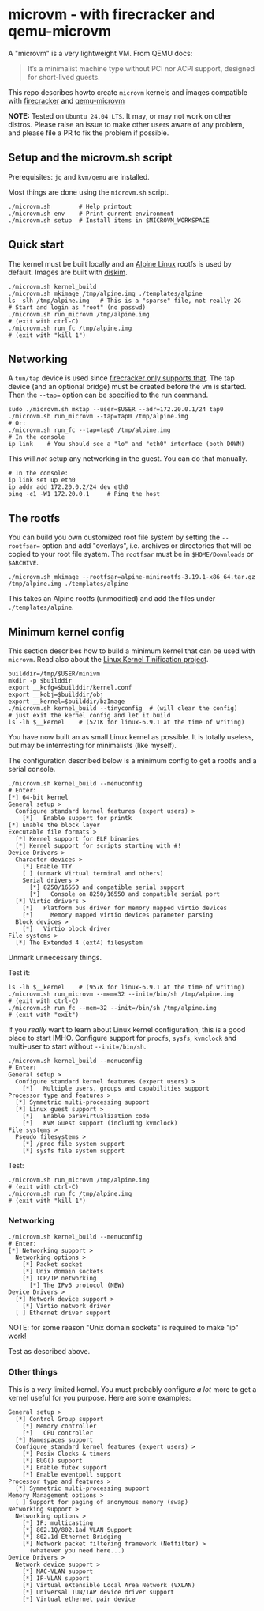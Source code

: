 # microvm - with firecracker and qemu-microvm

A "microvm" is a very lightweight VM. From QEMU docs:

> It’s a minimalist machine type without PCI nor ACPI support, designed for short-lived guests.

This repo describes howto create `microvm` kernels and images
compatible with [firecracker](
https://github.com/firecracker-microvm/firecracker) and
[qemu-microvm](https://www.qemu.org/docs/master/system/i386/microvm.html)

**NOTE:** Tested on `Ubuntu 24.04 LTS`. It may, or may not work on
other distros. Please raise an issue to make other users aware of any problem,
and please file a PR to fix the problem if possible.


## Setup and the microvm.sh script

Prerequisites: `jq` and `kvm/qemu` are installed.

Most things are done using the `microvm.sh` script.
```
./microvm.sh        # Help printout
./microvm.sh env    # Print current environment
./microvm.sh setup  # Install items in $MICROVM_WORKSPACE
```


## Quick start

The kernel must be built locally and an [Alpine Linux](
https://www.alpinelinux.org/) rootfs is used by default. Images are built
with [diskim](https://github.com/lgekman/diskim).

```
./microvm.sh kernel_build
./microvm.sh mkimage /tmp/alpine.img ./templates/alpine
ls -slh /tmp/alpine.img   # This is a "sparse" file, not really 2G
# Start and login as "root" (no passwd)
./microvm.sh run_microvm /tmp/alpine.img
# (exit with ctrl-C)
./microvm.sh run_fc /tmp/alpine.img
# (exit with "kill 1")
```


## Networking

A `tun/tap` device is used since [firecracker only supports that](
https://github.com/firecracker-microvm/firecracker/blob/main/docs/network-setup.md).
The tap device (and an optional bridge) must be created before the vm
is started. Then the `--tap=` option can be specified to the run command.

```
sudo ./microvm.sh mktap --user=$USER --adr=172.20.0.1/24 tap0
./microvm.sh run_microvm --tap=tap0 /tmp/alpine.img
# Or:
./microvm.sh run_fc --tap=tap0 /tmp/alpine.img
# In the console
ip link    # You should see a "lo" and "eth0" interface (both DOWN)
```

This will *not* setup any networking in the guest. You can do that
manually.

```
# In the console:
ip link set up eth0
ip addr add 172.20.0.2/24 dev eth0
ping -c1 -W1 172.20.0.1     # Ping the host
```


## The rootfs

You can build you own customized root file system by setting the
`--rootfsar=` option and add "overlays", i.e. archives or directories
that will be copied to your root file system. The `rootfsar` must be
in `$HOME/Downloads` or `$ARCHIVE`.

```
./microvm.sh mkimage --rootfsar=alpine-minirootfs-3.19.1-x86_64.tar.gz /tmp/alpine.img ./templates/alpine
```

This takes an Alpine rootfs (unmodified) and add the files under
`./templates/alpine`.



## Minimum kernel config

This section describes how to build a minimum kernel that can be used
with `microvm`. Read also about the [Linux Kernel Tinification project](
https://tiny.wiki.kernel.org/start).

```
builddir=/tmp/$USER/minivm
mkdir -p $builddir
export __kcfg=$builddir/kernel.conf
export __kobj=$builddir/obj
export __kernel=$builddir/bzImage
./microvm.sh kernel_build --tinyconfig  # (will clear the config)
# just exit the kernel config and let it build
ls -lh $__kernel    # (521K for linux-6.9.1 at the time of writing)
```

You have now built an as small Linux kernel as possible. It is totally
useless, but may be interresting for minimalists (like myself).

The configuration described below is a minimum config to get a rootfs
and a serial console.

```
./microvm.sh kernel_build --menuconfig
# Enter:
[*] 64-bit kernel
General setup >
  Configure standard kernel features (expert users) >
    [*]   Enable support for printk
[*] Enable the block layer
Executable file formats >
  [*] Kernel support for ELF binaries
  [*] Kernel support for scripts starting with #!
Device Drivers >
  Character devices >
    [*] Enable TTY
    [ ] (unmark Virtual terminal and others)
    Serial drivers >
      [*] 8250/16550 and compatible serial support
      [*]   Console on 8250/16550 and compatible serial port
  [*] Virtio drivers >
    [*]   Platform bus driver for memory mapped virtio devices
    [*]     Memory mapped virtio devices parameter parsing
  Block devices >
    [*]   Virtio block driver  
File systems >
  [*] The Extended 4 (ext4) filesystem
```

Unmark unnecessary things.


Test it:
```
ls -lh $__kernel    # (957K for linux-6.9.1 at the time of writing)
./microvm.sh run_microvm --mem=32 --init=/bin/sh /tmp/alpine.img
# (exit with ctrl-C)
./microvm.sh run_fc --mem=32 --init=/bin/sh /tmp/alpine.img
# (exit with "exit")
```

If you *really* want to learn about Linux kernel configuration, this
is a good place to start IMHO. Configure support for `procfs`,
`sysfs`, `kvmclock` and multi-user to start without
`--init=/bin/sh`.

```
./microvm.sh kernel_build --menuconfig
# Enter:
General setup >
  Configure standard kernel features (expert users) >
    [*]   Multiple users, groups and capabilities support
Processor type and features >
  [*] Symmetric multi-processing support
  [*] Linux guest support >
    [*]   Enable paravirtualization code
    [*]   KVM Guest support (including kvmclock)
File systems >
  Pseudo filesystems >
    [*] /proc file system support
    [*] sysfs file system support
```

Test:
```
./microvm.sh run_microvm /tmp/alpine.img
# (exit with ctrl-C)
./microvm.sh run_fc /tmp/alpine.img
# (exit with "kill 1")
```

### Networking

```
./microvm.sh kernel_build --menuconfig
# Enter:
[*] Networking support >
  Networking options >
    [*] Packet socket
    [*] Unix domain sockets
    [*] TCP/IP networking
      [*] The IPv6 protocol (NEW)
Device Drivers >
  [*] Network device support >
    [*] Virtio network driver
  [ ] Ethernet driver support
```

NOTE: for some reason "Unix domain sockets" is required to make "ip" work!

Test as described above.


### Other things

This is a *very* limited kernel. You must probably configure *a lot*
more to get a kernel useful for you purpose. Here are some examples:

```
General setup >
  [*] Control Group support
    [*] Memory controller
    [*]   CPU controller
  [*] Namespaces support
  Configure standard kernel features (expert users) >
    [*] Posix Clocks & timers
    [*] BUG() support 
    [*] Enable futex support
    [*] Enable eventpoll support
Processor type and features >
  [*] Symmetric multi-processing support
Memory Management options >
  [ ] Support for paging of anonymous memory (swap)
Networking support >
  Networking options >
    [*] IP: multicasting 
    [*] 802.1Q/802.1ad VLAN Support
    [*] 802.1d Ethernet Bridging
    [*] Network packet filtering framework (Netfilter) >
      (whatever you need here...)
Device Drivers >
  Network device support >
    [*] MAC-VLAN support
    [*] IP-VLAN support
    [*] Virtual eXtensible Local Area Network (VXLAN)
    [*] Universal TUN/TAP device driver support
    [*] Virtual ethernet pair device
```
